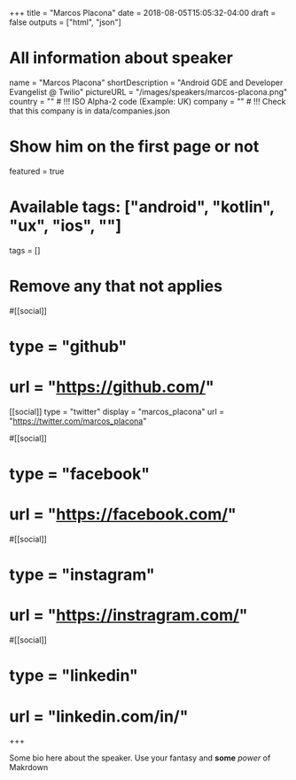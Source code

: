 +++
title = "Marcos Placona"
date = 2018-08-05T15:05:32-04:00
draft = false
outputs = ["html", "json"]

# All information about speaker
name = "Marcos Placona"
shortDescription = "Android GDE and Developer Evangelist @ Twilio"
pictureURL = "/images/speakers/marcos-placona.png"
country = "" # !!! ISO Alpha-2 code (Example: UK)
company = "" # !!! Check that this company is in data/companies.json

# Show him on the first page or not
featured = true

# Available tags: ["android", "kotlin", "ux", "ios", ""]
tags = []

# Remove any that not applies
#[[social]]
#  type = "github"
#  url = "https://github.com/<username>"

[[social]]
  type = "twitter"
  display = "marcos_placona"
  url = "https://twitter.com/marcos_placona"

#[[social]]
#  type = "facebook"
#  url = "https://facebook.com/<username>"

#[[social]]
#  type = "instagram"
#  url = "https://instragram.com/<username>"

#[[social]]
#  type = "linkedin"
#  url = "linkedin.com/in/<username>"

+++

Some bio here about the speaker. Use your fantasy and **some** _power_ of Makrdown
